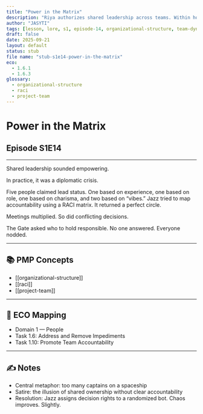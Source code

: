 ```yaml
---
title: "Power in the Matrix"
description: "Riya authorizes shared leadership across teams. Within hours, five project leads emerge. None of them agree on what the project is."
author: "JASYTI"
tags: [lesson, lore, s1, episode-14, organizational-structure, team-dynamics, ECO/1.6, glossary-linked]
draft: false
date: 2025-09-21
layout: default
status: stub
file name: "stub-s1e14-power-in-the-matrix"
eco:
  - 1.6.1
  - 1.6.3
glossary:
  - organizational-structure
  - raci
  - project-team
---
```


# Power in the Matrix  
## Episode S1E14

---

Shared leadership sounded empowering.

In practice, it was a diplomatic crisis.

Five people claimed lead status. One based on experience, one based on role, one based on charisma, and two based on “vibes.” Jazz tried to map accountability using a RACI matrix. It returned a perfect circle.

Meetings multiplied. So did conflicting decisions.

The Gate asked who to hold responsible. No one answered. Everyone nodded.

---

## 📚 PMP Concepts

- [[organizational-structure]]
- [[raci]]
- [[project-team]]

---

## 🔗 ECO Mapping

- Domain 1 — People  
- Task 1.6: Address and Remove Impediments  
- Task 1.10: Promote Team Accountability

---

## ✍️ Notes

- Central metaphor: too many captains on a spaceship  
- Satire: the illusion of shared ownership without clear accountability  
- Resolution: Jazz assigns decision rights to a randomized bot. Chaos improves. Slightly.
